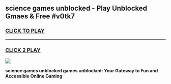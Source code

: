 
## science games unblocked - Play Unblocked Gmaes & Free #v0tk7
<h3>
<a href="https://premium.freeplayer.one?title=science_games_unblocked&ref=03M">CLICK TO PLAY</a></h3>
<hr>

<h3>
<a href="https://premium.freeplayer.one?title=science_games_unblocked&ref=03M">CLICK 2 PLAY</a>
  
</h3>

<a href="https://premium.freeplayer.one?title=science_games_unblocked&ref=03M"><img src="https://clearcache.store/games.png"></a>


**science games unblocked games unblocked: Your Gateway to Fun and Accessible Online Gaming**
